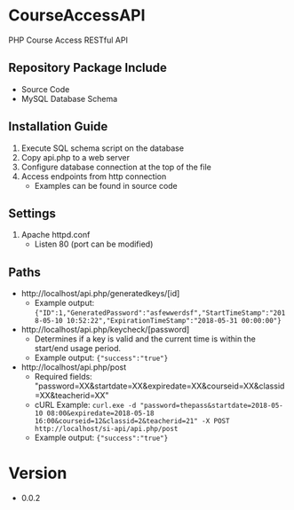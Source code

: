 # CourseAccessAPI
PHP Course Access RESTful API

## Repository Package Include
* Source Code
* MySQL Database Schema

## Installation Guide
1. Execute SQL schema script on the database
2. Copy api.php to a web server
3. Configure database connection at the top of the file
4. Access endpoints from http connection
    * Examples can be found in source code

## Settings
1. Apache httpd.conf
    * Listen 80 (port can be modified)

## Paths
* http://localhost/api.php/generatedkeys/[id]
    * Example output: ```{"ID":1,"GeneratedPassword":"asfewwerdsf","StartTimeStamp":"2018-05-10 10:52:22","ExpirationTimeStamp":"2018-05-31 00:00:00"}```
* http://localhost/api.php/keycheck/[password]
    * Determines if a key is valid and the current time is within the start/end usage period.
    * Example output: ```{"success":"true"}```
* http://localhost/api.php/post
    * Required fields: "password=XX&startdate=XX&expiredate=XX&courseid=XX&classid=XX&teacherid=XX"
    * cURL Example: ```curl.exe -d "password=thepass&startdate=2018-05-10 08:00&expiredate=2018-05-18 16:00&courseid=12&classid=2&teacherid=21" -X POST http://localhost/si-api/api.php/post```
    * Example output: ```{"success":"true"}```

# Version
- 0.0.2

